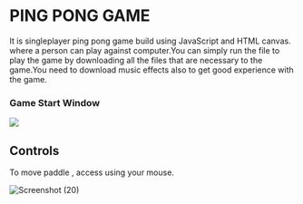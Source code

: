 # PING PONG GAME

It is singleplayer ping pong game build using JavaScript and HTML canvas. where a person can play against computer.You can simply run the file to play the game by downloading all the files that are necessary to the game.You need to download music effects also to get good experience with the game.

### Game Start Window

![](Start_Point.png)

## Controls
To move paddle , access using your mouse.
  
![Screenshot (20)](https://user-images.githubusercontent.com/77046773/208177544-edb734d9-9cd8-466b-994d-159e5a4d18c4.png)


